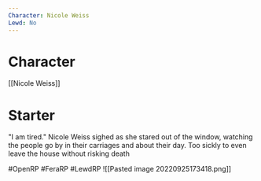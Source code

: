 ```yaml
---
Character: Nicole Weiss
Lewd: No
---
```

# Character
[[Nicole Weiss]]

# Starter
"I am tired." Nicole Weiss sighed as she stared out of the window, watching the people go by in their carriages and about their day. Too sickly to even leave the house without risking death  

#OpenRP #FeraRP #LewdRP 
![[Pasted image 20220925173418.png]]